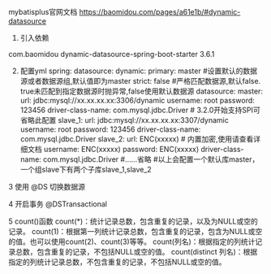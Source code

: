 mybatisplus官网文档
https://baomidou.com/pages/a61e1b/#dynamic-datasource

1. 引入依赖
<dependency>
    <groupId>com.baomidou</groupId>
    <artifactId>dynamic-datasource-spring-boot-starter</artifactId>
    <version>3.6.1</version>
</dependency>

2. 配置yml
spring:
  datasource:
    dynamic:
      primary: master #设置默认的数据源或者数据源组,默认值即为master
      strict: false #严格匹配数据源,默认false. true未匹配到指定数据源时抛异常,false使用默认数据源
      datasource:
        master:
          url: jdbc:mysql://xx.xx.xx.xx:3306/dynamic
          username: root
          password: 123456
          driver-class-name: com.mysql.jdbc.Driver # 3.2.0开始支持SPI可省略此配置
        slave_1:
          url: jdbc:mysql://xx.xx.xx.xx:3307/dynamic
          username: root
          password: 123456
          driver-class-name: com.mysql.jdbc.Driver
        slave_2:
          url: ENC(xxxxx) # 内置加密,使用请查看详细文档
          username: ENC(xxxxx)
          password: ENC(xxxxx)
          driver-class-name: com.mysql.jdbc.Driver
       #......省略
       #以上会配置一个默认库master，一个组slave下有两个子库slave_1,slave_2


3 使用 @DS 切换数据源

4 开启事务
@DSTransactional


5 count()函数
count(*)：统计记录总数，包含重复的记录，以及为NULL或空的记录。
count(1)：根据第一列统计记录总数，包含重复的记录，包含为NULL或空的值。也可以使用count(2)、count(3)等等。
count(列名)：根据指定的列统计记录总数，包含重复的记录，不包括NULL或空的值。
count(distinct 列名)：根据指定的列统计记录总数，不包含重复的记录，不包括NULL或空的值。
